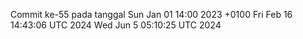 Commit ke-55 pada tanggal Sun Jan 01 14:00 2023 +0100
Fri Feb 16 14:43:06 UTC 2024
Wed Jun  5 05:10:25 UTC 2024
